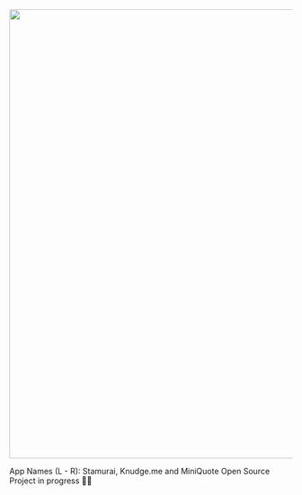 <img src="https://user-images.githubusercontent.com/35184001/154855544-17b749d5-e2c3-475d-9b6d-020549dbac8f.png"  width="800" height="800" />

App Names (L - R): Stamurai, Knudge.me and MiniQuote
Open Source Project in progress :man_technologist:
